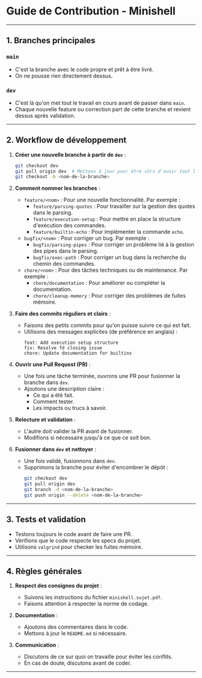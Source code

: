 # Guide de Contribution - Minishell

---

## 1. Branches principales

### `main`
- C'est la branche avec le code propre et prêt à être livré.
- On ne pousse rien directement dessus.

### `dev`
- C'est là qu'on met tout le travail en cours avant de passer dans `main`.
- Chaque nouvelle feature ou correction part de cette branche et revient dessus après validation.

---

## 2. Workflow de développement

1. **Créer une nouvelle branche à partir de `dev`** :
   ```bash
   git checkout dev
   git pull origin dev  # Mettons à jour pour être sûrs d'avoir tout le dernier taf
   git checkout -b <nom-de-la-branche>
   ```

2. **Comment nommer les branches** :
   - `feature/<nom>` : Pour une nouvelle fonctionnalité. Par exemple :
     - `feature/parsing-quotes` : Pour travailler sur la gestion des quotes dans le parsing.
     - `feature/execution-setup` : Pour mettre en place la structure d'exécution des commandes.
     - `feature/builtin-echo` : Pour implémenter la commande `echo`.
   - `bugfix/<nom>` : Pour corriger un bug. Par exemple :
     - `bugfix/parsing-pipes` : Pour corriger un problème lié à la gestion des pipes dans le parsing.
     - `bugfix/exec-path` : Pour corriger un bug dans la recherche du chemin des commandes.
   - `chore/<nom>` : Pour des tâches techniques ou de maintenance. Par exemple :
     - `chore/documentation` : Pour améliorer ou compléter la documentation.
     - `chore/cleanup-memory` : Pour corriger des problèmes de fuites mémoire.

3. **Faire des commits réguliers et clairs** :
   - Faisons des petits commits pour qu'on puisse suivre ce qui est fait.
   - Utilisons des messages explicites (de préférence en anglais) :
     ```
     feat: Add execution setup structure
     fix: Resolve fd closing issue
     chore: Update documentation for builtins
     ```

4. **Ouvrir une Pull Request (PR)** :
   - Une fois une tâche terminée, ouvrons une PR pour fusionner la branche dans `dev`.
   - Ajoutons une description claire :
     - Ce qui a été fait.
     - Comment tester.
     - Les impacts ou trucs à savoir.

5. **Relecture et validation** :
   - L'autre doit valider la PR avant de fusionner.
   - Modifions si nécessaire jusqu'à ce que ce soit bon.

6. **Fusionner dans `dev` et nettoyer** :
   - Une fois validé, fusionnons dans `dev`.
   - Supprimons la branche pour éviter d'encombrer le dépôt :
     ```bash
     git checkout dev
     git pull origin dev
     git branch -d <nom-de-la-branche>
     git push origin --delete <nom-de-la-branche>
     ```

---

## 3. Tests et validation

- Testons toujours le code avant de faire une PR.
- Vérifions que le code respecte les specs du projet.
- Utilisons `valgrind` pour checker les fuites mémoire.

---

## 4. Règles générales

1. **Respect des consignes du projet** :
   - Suivons les instructions du fichier `minishell.sujet.pdf`.
   - Faisons attention à respecter la norme de codage.

2. **Documentation** :
   - Ajoutons des commentaires dans le code.
   - Mettons à jour le `README.md` si nécessaire.

3. **Communication** :
   - Discutons de ce sur quoi on travaille pour éviter les conflits.
   - En cas de doute, discutons avant de coder.

---
